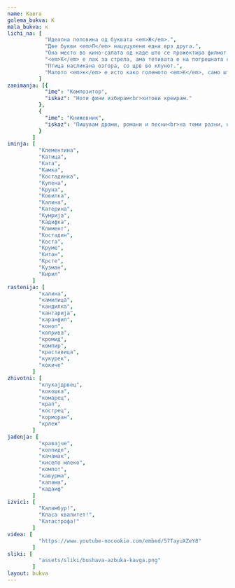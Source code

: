 ```yaml
---
name: Кавга
golema_bukva: К
mala_bukva: к
lichi_na: [
            "Идеална половина од буквата <em>Ж</em>.",
            "Две букви <em>Л</em> нацуцулени една врз друга.",
            "Она место во кино-салата од каде што се прожектира филмот.",
            "<em>К</em> е лак за стрела, ама тетивата е на погрешната страна.",
            "Птица насликана озгора, со црв во клунот.",
            "Малото <em>к</em> е исто како големото <em>К</em>, само што е помало."
          ]
zanimanja: [{
            "ime": "Композитор",
            "iskaz": "Ноти фини избирам<br>хитови креирам."
          },
          {
            "ime": "Книжевник",
            "iskaz": "Пишувам драми, романи и песни<br>на теми разни, незгодни и лесни."
          }
        ]
iminja: [
          "Клементина",
          "Катица",
          "Ката",
          "Камка",
          "Костадинка",
          "Купена",
          "Круна",
          "Ковилка",
          "Калина",
          "Катерина",
          "Кумрија",
          "Кадифка",
          "Климент",
          "Костадин",
          "Коста",
          "Круме",
          "Китан",
          "Крсте",
          "Кузман",
          "Кирил"
        ]
rastenija: [
          "калина",
          "камилица",
          "кандилка",
          "кантарија",
          "каранфил",
          "коноп",
          "коприва",
          "кромид",
          "компир",
          "краставица",
          "кукурек",
          "кокиче"
        ]
zhivotni: [
          "клукајдрвец",
          "кокошка",
          "комарец",
          "крап",
          "кострец",
          "корморан",
          "крлеж"
        ]
jadenja: [
          "кравајче",
          "колпиде",
          "качамак",
          "кисело млеко",
          "компот",
          "кавурма",
          "капама",
          "кадаиф"
        ]
izvici: [
          "Каламбур!",
          "Класа квалитет!",
          "Катастрофа!"
        ]
videa: [
          "https://www.youtube-nocookie.com/embed/57TayuXZeY8"
        ]
sliki: [
          "assets/sliki/bushava-azbuka-kavga.png"
        ]
layout: bukva
---
```

